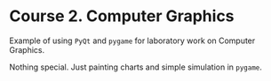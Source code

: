 # Course 2. Computer Graphics
Example of using `PyQt` and `pygame` for laboratory work on Computer Graphics.

Nothing special. Just painting charts and simple simulation in `pygame`.
